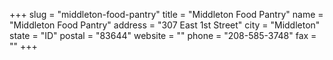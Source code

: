 +++
slug = "middleton-food-pantry"
title = "Middleton Food Pantry"
name = "Middleton Food Pantry"
address = "307 East 1st Street"
city = "Middleton"
state = "ID"
postal = "83644"
website = ""
phone = "208-585-3748"
fax = ""
+++
